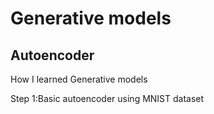 # Generative models
## Autoencoder
How I learned Generative models


Step 1:Basic autoencoder using MNIST dataset 
